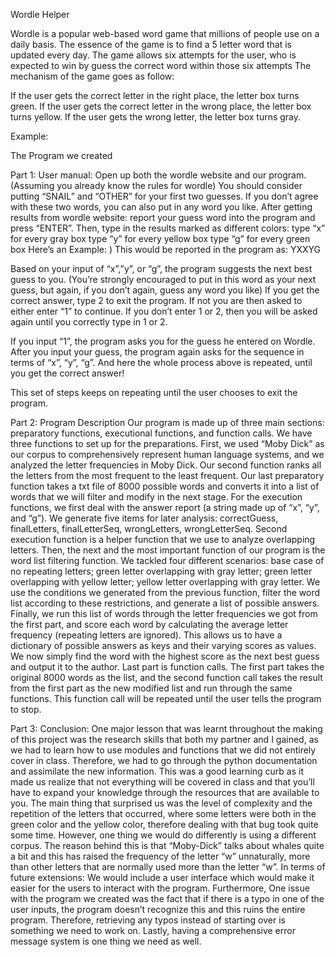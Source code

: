 Wordle Helper

Wordle is a popular web-based word game that millions of people use on a daily basis. The essence of the game is to find a 5 letter word that is updated every day. The game allows six attempts for the user, who is expected to win by guess the correct word within those six attempts The mechanism of the game goes as follow:

If the user gets the correct letter in the right place, the letter box turns green.
If the user gets the correct letter in the wrong place, the letter box turns yellow.
If the user gets the wrong letter, the letter box turns gray.

Example: 

The Program we created

Part 1: User manual: 
Open up both the wordle website and our program.
(Assuming you already know the rules for wordle) You should consider putting  “SNAIL” and  “OTHER” for your first two guesses. If you don’t agree with these two words, you can also put in any word you like.
After getting results from wordle website: report your guess word into the program and press “ENTER”. Then, type in the results marked as different colors: 
type “x” for every gray box
type “y” for every yellow box
type “g” for every green box
Here’s an Example: )
		This would be reported in the program as:  YXXYG

Based on your  input of “x”,”y”, or “g”, the program suggests the next best guess to you. (You’re strongly encouraged to put in this word as your next guess, but again, if you don’t again, guess any word you like)
If you get the correct answer, type 2 to exit the program. If not you are then asked to either enter “1” to continue. If you don’t enter 1 or 2, then you will be asked again until you correctly type in 1 or 2.

If you input “1”, the program asks you for the guess he entered on Wordle. After you input your guess, the program again asks for the sequence in terms of “x”, “y”, “g”. And here the whole process above is repeated, until you get the correct answer!

This set of steps keeps on repeating until the user chooses to exit the program.








Part 2: Program Description
Our program is made up of three main sections: preparatory functions, executional functions, and function calls. 
We have three functions to set up for the preparations. First, we used “Moby Dick” as our corpus to comprehensively represent human language systems, and we analyzed the letter frequencies in Moby Dick. Our second function ranks all the letters from the most frequent to the least frequent. Our last preparatory function takes a txt file of 8000 possible words and converts it into a list of words that we will filter and modify in the next stage.
For the execution functions, we first deal with the answer report (a string made up of “x”, “y”, and “g”). We generate five items for later analysis: correctGuess, finalLetters, finalLetterSeq, wrongLetters, wrongLetterSeq. Second execution function is a helper function that we use to analyze overlapping letters. Then, the next and the most important function of our program is the word list filtering function. We tackled four different scenarios: base case of no repeating letters; green letter overlapping with gray letter; green letter overlapping with yellow letter; yellow letter overlapping with gray letter. We use the conditions we generated from the previous function, filter the word list according to these restrictions, and generate a list of possible answers. Finally, we run this list of words through the letter frequencies we got from the first part, and score each word by calculating the average letter frequency (repeating letters are ignored). This allows us to have a dictionary of possible answers as keys and their varying scores as values. We now simply find the word with the highest score as the next best guess and output it to the author.
Last part is function calls. The first part takes the original 8000 words as the list, and the second function call takes the result from the first part as the new modified list and run through the same functions. This function call will be repeated until the user tells the program to stop.


Part 3: Conclusion: 
One major lesson that was learnt throughout the making of this project was the research skills that both my partner and I gained, as we had to learn how to use modules and functions that we did not entirely cover in class. Therefore, we had to go through the python documentation and assimilate the new information. This was a good learning curb as it made us realize that not everything will be covered in class and that you’ll have to expand your knowledge through the resources that are available to you. 
The main thing that surprised us was the level of complexity and the repetition of the letters that occurred, where some letters were both in the green color and the yellow color, therefore dealing with that bug took quite some time. However, one thing we would do differently is using a different corpus. The reason behind this is that “Moby-Dick” talks about whales quite a bit and this has raised the frequency of the letter “w” unnaturally, more than other letters that are normally used more than the letter “w”. 
In terms of future extensions: We would include a user interface which would make it easier for the users to interact with the program. Furthermore, One issue with the program we created was the fact that if there is a typo in one of the user inputs, the program doesn’t recognize this and this ruins the entire program. Therefore, retrieving any typos instead of starting over is something we need to work on. Lastly, having a comprehensive error message system is one thing we need as well. 



